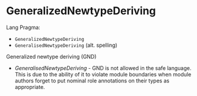 # GeneralizedNewtypeDeriving

Lang Pragma:
- `GeneralizedNewtypeDeriving`
- `GeneralisedNewtypeDeriving` (alt. spelling)

Generalized newtype deriving (GND)

* *GeneralisedNewtypeDeriving* - GND is not allowed in the safe language. This is due to the ability of it to violate module boundaries when module authors forget to put nominal role annotations on their types as appropriate.
